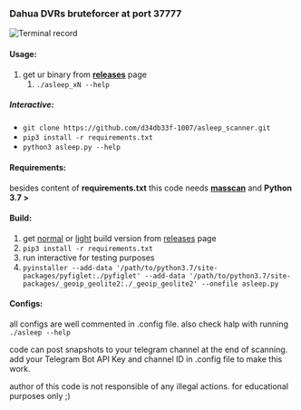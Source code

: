 ### Dahua DVRs bruteforcer at port 37777

![Terminal record](https://github.com/d34db33f-1007/asleep_scanner/raw/master/tty.gif)

#### Usage:

1. get ur binary from [**releases**](https://github.com/d34db33f-1007/asleep_scanner/releases) page
   1.  `./asleep_xN --help`

##### Interactive:

*  `git clone https://github.com/d34db33f-1007/asleep_scanner.git`
*  `pip3 install -r requirements.txt`
*  `python3 asleep.py --help`

#### Requirements:
besides content of **requirements.txt** this code needs [**masscan**](https://github.com/robertdavidgraham/masscan) and **Python 3.7 >**

#### Build:

1. get [normal](https://github.com/d34db33f-1007/asleep_scanner/releases/download/14.3b/build.tar.gz) or [light](https://github.com/d34db33f-1007/asleep_scanner/releases/download/14.3b/light_build.tar.gz) build version from [releases](https://github.com/d34db33f-1007/asleep_scanner/releases) page
2. `pip3 install -r requirements.txt`
3. run interactive for testing purposes
4. `pyinstaller --add-data '/path/to/python3.7/site-packages/pyfiglet:./pyfiglet' --add-data '/path/to/python3.7/site-packages/_geoip_geolite2:./_geoip_geolite2' --onefile asleep.py`

#### Configs:

all configs are well commented in .config file.
also check halp with running `./asleep --help`


code can post snapshots to your telegram channel at the end of scanning.
add your Telegram Bot API Key and channel ID in .config file to make this work.

author of this code is not responsible of any illegal actions.
for educational purposes only ;)
